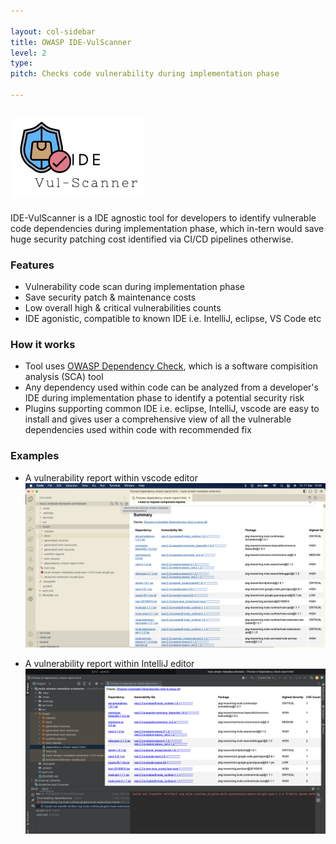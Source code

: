 ```yaml
---

layout: col-sidebar
title: OWASP IDE-VulScanner
level: 2
type: 
pitch: Checks code vulnerability during implementation phase

---
```

![IDE-VulScanner](/assets/images/logo-small.png)
---
IDE-VulScanner is a IDE agnostic tool for developers to identify vulnerable code dependencies during implementation phase, which in-tern would save huge security patching cost identified via CI/CD pipelines otherwise.

### Features
* Vulnerability code scan during implementation phase
* Save security patch & maintenance costs
* Low overall high & critical vulnerabilities counts
* IDE agonistic, compatible to known IDE i.e. IntelliJ, eclipse, VS Code etc

### How it works
* Tool uses [OWASP Dependency Check](https://owasp.org/www-project-dependency-check/), which is a software compisition analysis (SCA) tool
* Any dependency used within code can be analyzed from a developer's IDE during implementation phase to identify a potential security risk
* Plugins supporting common IDE i.e. eclipse, IntelliJ, vscode are easy to install and gives user a comprehensive view of all the vulnerable dependencies used within code with recommended fix

### Examples
* A vulnerability report within vscode editor
![vscode](/assets/images/vscode.png)

* A vulnerability report within IntelliJ editor
![intellij](/assets/images/intellij.png)

